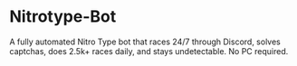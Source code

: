 # Nitrotype-Bot
A fully automated Nitro Type bot that races 24/7 through Discord, solves captchas, does 2.5k+ races daily, and stays undetectable. No PC required.
